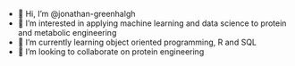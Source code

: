 - 👋 Hi, I’m @jonathan-greenhalgh
- 👀 I’m interested in applying machine learning and data science to protein and metabolic engineering
- 🌱 I’m currently learning object oriented programming, R and SQL
- 💞️ I’m looking to collaborate on protein engineering

<!---
jonathan-greenhalgh/jonathan-greenhalgh is a ✨ special ✨ repository because its `README.md` (this file) appears on your GitHub profile.
You can click the Preview link to take a look at your changes.
--->
